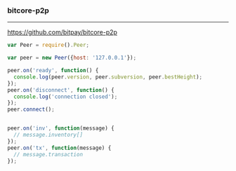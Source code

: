 ### bitcore-p2p
---
https://github.com/bitpay/bitcore-p2p


```js
var Peer = require().Peer;

var peer = new Peer({host: '127.0.0.1'});

peer.on('ready', function() {
  console.log(peer.version, peer.subversion, peer.bestHeight);
});
peer.on('disconnect', function() {
  console.log('connection closed');
});
peer.connect();


peer.on('inv', function(message) {
  // message.inventory[]
});
peer.on('tx', function(message) {
  // message.transaction
});
```

```
```

```
```


